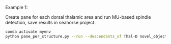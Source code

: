 Example 1:

Create pane for each dorsal thalamic area and run MU-based spindle detection, save results in seahorse project:

```bash
conda activate myenv
python pane_per_structure.py --run --descendants_of Thal-D novel_objects_deprivation full "conda activate myenv; python run_mu_spindles_detection.py novel_objects_deprivation full seahorse"
```
